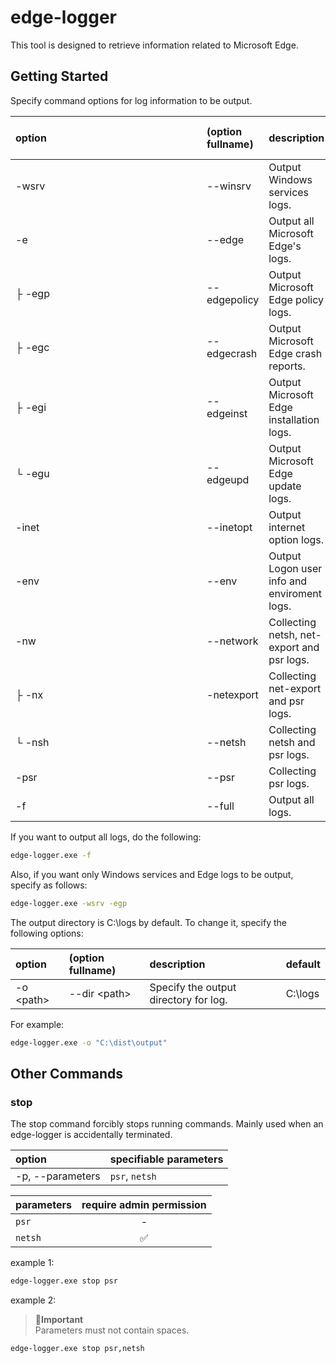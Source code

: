 # edge-logger

This tool is designed to retrieve information related to Microsoft Edge.

## Getting Started

Specify command options for log information to be output.

| <div style="width:290px">option</div> | (option fullname) | description | require admin permission | included in `-f` |
| :-- | :-- | :-- | :--: | :--: |
| -wsrv | --winsrv | Output Windows services logs. | - | ✅ |
| -e | --edge | Output all Microsoft Edge's logs. | ✅ | ✅ |
| ├ -egp | --edgepolicy | Output Microsoft Edge policy logs. | - | ✅ |
| ├ -egc | --edgecrash | Output Microsoft Edge crash reports. | - | ✅ |
| ├ -egi | --edgeinst | Output Microsoft Edge installation logs. | ✅ | ✅ |
| └ -egu | --edgeupd | Output Microsoft Edge update logs. | - | ✅ |
| -inet | --inetopt | Output internet option logs. | - | ✅ |
| -env | --env | Output Logon user info and enviroment logs. | - | ✅ |
| -nw | --network | Collecting netsh, net-export and psr logs. | ✅ | - |
| ├ -nx | -netexport | Collecting net-export and psr logs. | - | - |
| └ -nsh | --netsh | Collecting netsh and psr logs. | ✅ | - |
| -psr | --psr | Collecting psr logs. | - | - |
| -f | --full | Output all logs. | ✅ | - |

If you want to output all logs, do the following:

```cmd
edge-logger.exe -f
```

Also, if you want only Windows services and Edge logs to be output, specify as follows:
```cmd
edge-logger.exe -wsrv -egp
```

The output directory is C:\logs by default.
To change it, specify the following options:

| option | (option fullname) | description | default |
| :-- | :-- | :-- | :-- |
| -o &lt;path&gt; | --dir &lt;path&gt; | Specify the output directory for log. | C:\logs |

For example:

```cmd
edge-logger.exe -o "C:\dist\output"
```

## Other Commands

### stop
The stop command forcibly stops running commands.
Mainly used when an edge-logger is accidentally terminated.

| option | specifiable parameters |
| :-- | :-- |
| -p, --parameters | `psr`, `netsh` |

| parameters | require admin permission |
| :-- | :--: |
| `psr` | - |
| `netsh` | ✅ |

example 1:
```cmd
edge-logger.exe stop psr
```

example 2:
> **🚩Important**<br>
> Parameters must not contain spaces.
```cmd
edge-logger.exe stop psr,netsh
```